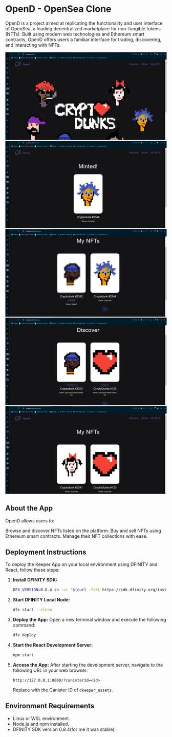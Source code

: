 # OpenD - OpenSea Clone

OpenD is a project aimed at replicating the functionality and user interface of OpenSea, a leading decentralized marketplace for non-fungible tokens (NFTs). Built using modern web technologies and Ethereum smart contracts, OpenD offers users a familiar interface for trading, discovering, and interacting with NFTs.

<div align="center">
  <img src="https://github.com/Hariram-6674/OpenD/raw/main/demo1.png">
  <img src="https://github.com/Hariram-6674/OpenD/raw/main/demo2.png">
  <img src="https://github.com/Hariram-6674/OpenD/raw/main/demo3.png">
  <img src="https://github.com/Hariram-6674/OpenD/raw/main/demo4.png">
  <img src="https://github.com/Hariram-6674/OpenD/raw/main/demo5.png">
</div> 

## About the App

OpenD allows users to:

Browse and discover NFTs listed on the platform.
Buy and sell NFTs using Ethereum smart contracts.
Manage their NFT collections with ease.

## Deployment Instructions

To deploy the Keeper App on your local environment using DFINITY and React, follow these steps:

1. **Install DFINITY SDK:**
   ```bash
   DFX_VERSION=0.8.4 sh -ci "$(curl -fsSL https://sdk.dfinity.org/install.sh)"
   ```

2. **Start DFINITY Local Node:**
   ```bash
   dfx start --clean
   ```

3. **Deploy the App:**
   Open a new terminal window and execute the following command:
   ```bash
   dfx deploy
   ```

4. **Start the React Development Server:**
   ```bash
   npm start
   ```

5. **Access the App:**
   After starting the development server, navigate to the following URL in your web browser:
   ```
   http://127.0.0.1:8000/?canisterId=<id>
   ```
   Replace with the Canister ID of `dkeeper_assets`.

## Environment Requirements

- Linux or WSL environment.
- Node.js and npm installed.
- DFINITY SDK version 0.8.4(for me it was stable).
